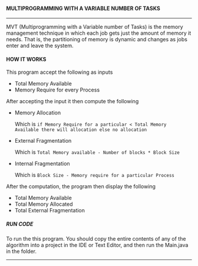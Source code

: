 
#### MULTIPROGRAMMING WITH A VARIABLE NUMBER OF TASKS
___
MVT (Multiprogramming with a Variable number of Tasks) is the
memory management technique in which each job gets just the amount of memory it needs. That is, the
partitioning of memory is dynamic and changes as jobs enter and leave the system.

#### HOW IT WORKS
This program accept the following as inputs

- Total Memory Available
- Memory Require for every Process

After accepting the input it then compute the following
-  Memory Allocation

    Which is `if Memory Require for a particular < Total Memory Available there will allocation else no allocation`
- External Fragmentation

    Which is `Total Memory available - Number of blocks * Block Size`

- Internal Fragmentation

    Which is `Block Size - Memory require for a particular Process`

After the computation, the program then display the following
- Total Memory Available
- Total Memory Allocated
- Total External Fragmentation

##### RUN CODE
To run the this program. You should
copy the entire contents of any of the algorithm into a project in the IDE or Text Editor, and then run the Main.java in the folder.
___
